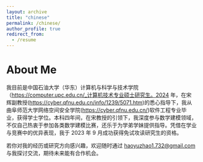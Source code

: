 ```yaml
---
layout: archive
title: "chinese"
permalink: /chinese/
author_profile: true
redirect_from:
  - /resume
---
```




About Me  
======
我目前是中国石油大学（华东）计算机与科学与技术学院（https://computer.upc.edu.cn/_计算机技术专业硕士研究生。2024 年，在宋辉副教授(https://cyber.qfnu.edu.cn/info/1239/5071.htm)的悉心指导下，我从曲阜师范大学网络空间安全学院(https://cyber.qfnu.edu.cn/)软件工程专业毕业，获得学士学位。本科四年间，在宋教授的引领下，我深度参与数学建模领域，不仅自己热衷于参加各类数学建模比赛，还乐于为学弟学妹提供指导。凭借在学业与竞赛中的优异表现，我于 2023 年 9 月成功获得免试攻读研究生的资格。

若你对我的经历或研究方向感兴趣，欢迎随时通过 haoyuzhao1.732@gmail.com 与我探讨交流，期待未来能有合作机会。

